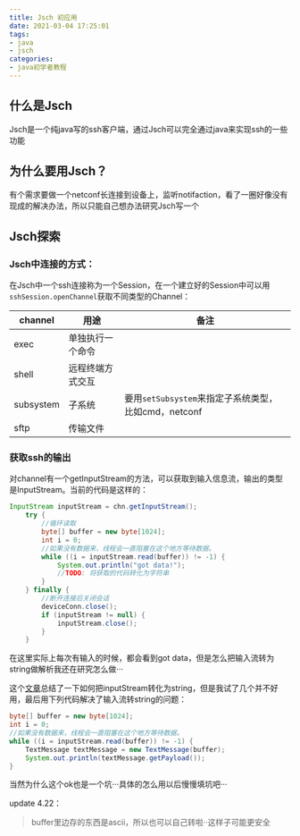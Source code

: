 ```yaml
---
title: Jsch 初应用
date: 2021-03-04 17:25:01
tags:
- java
- jsch
categories:
- java初学者教程
---
```


## 什么是Jsch

Jsch是一个纯java写的ssh客户端，通过Jsch可以完全通过java来实现ssh的一些功能

## 为什么要用Jsch？

有个需求要做一个netconf长连接到设备上，监听notifaction，看了一圈好像没有现成的解决办法，所以只能自己想办法研究Jsch写一个

<!--more-->

## Jsch探索

### Jsch中连接的方式：

在Jsch中一个ssh连接称为一个Session，在一个建立好的Session中可以用 `sshSession.openChannel`获取不同类型的Channel：

|channel|用途|备注
|--|--|--|
|exec|单独执行一个命令
|shell|远程终端方式交互
|subsystem| 子系统|要用`setSubsystem`来指定子系统类型，比如cmd，netconf
|sftp|传输文件

### 获取ssh的输出

对channel有一个getInputStream的方法，可以获取到输入信息流，输出的类型是InputStream。当前的代码是这样的：

````java
InputStream inputStream = chn.getInputStream();
    try {
        //循环读取
        byte[] buffer = new byte[1024];
        int i = 0;
        //如果没有数据来，线程会一直阻塞在这个地方等待数据。
        while ((i = inputStream.read(buffer)) != -1) {
            System.out.println("got data!");
            //TODO: 将获取的代码转化为字符串
        }
    } finally {
        //断开连接后关闭会话
        deviceConn.close();
        if (inputStream != null) {
            inputStream.close();
        }
    }
````
在这里实际上每次有输入的时候，都会看到got data，但是怎么把输入流转为string做解析我还在研究怎么做···

这个[文章](https://www.baeldung.com/convert-input-stream-to-string)总结了一下如何把inputStream转化为string，但是我试了几个并不好用，最后用下列代码解决了输入流转string的问题：

````java
byte[] buffer = new byte[1024];
int i = 0;
//如果没有数据来，线程会一直阻塞在这个地方等待数据。
while ((i = inputStream.read(buffer)) != -1) {
    TextMessage textMessage = new TextMessage(buffer);
    System.out.println(textMessage.getPayload());
}
````

当然为什么这个ok也是一个坑···具体的怎么用以后慢慢填坑吧···

update 4.22：

> buffer里边存的东西是ascii，所以也可以自己转啦··这样子可能更安全